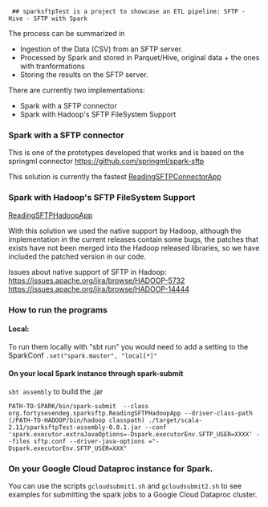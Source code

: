      ## sparksftpTest is a project to showcase an ETL pipeline: SFTP - Hive - SFTP with Spark

The process can be summarized in

-   Ingestion of the Data (CSV) from an SFTP server.
-   Processed by Spark and stored in Parquet/Hive, original data + the ones with tranformations
-   Storing the results on the SFTP server.

There are currently two implementations:

- Spark with a SFTP connector
- Spark with Hadoop's SFTP FileSystem Support

### Spark with a SFTP connector

This is one of the prototypes developed that works and is based on the springml connector https://github.com/springml/spark-sftp

This solution is currently the fastest
[ReadingSFTPConnectorApp](/src/main/scala/org/fortysevendeg/sparksftp/ReadingSFTPConnectorApp.scala)

### Spark with Hadoop's SFTP FileSystem Support

[ReadingSFTPHadoopApp](/src/main/scala/org/fortysevendeg/sparksftp/ReadingSFTPHadoopApp.scala)


With this solution we used the native support by Hadoop, although the implementation in the current releases contain
some bugs, the patches that exists have not been merged into the Hadoop released libraries, so we have included
the patched version in our code.


Issues about native support of SFTP in Hadoop:
https://issues.apache.org/jira/browse/HADOOP-5732
https://issues.apache.org/jira/browse/HADOOP-14444

### How to run the programs

#### Local:

To run them locally with "sbt run" you would need to add a setting to the SparkConf `.set("spark.master", "local[*]"`

#### On your local Spark instance through spark-submit

``sbt assembly`` to build the .jar

```
PATH-TO-SPARK/bin/spark-submit  --class org.fortysevendeg.sparksftp.ReadingSFTPHadoopApp --driver-class-path (/PATH-TO-HADOOP/bin/hadoop classpath) ./target/scala-2.11/sparksftpTest-assembly-0.0.1.jar --conf 'spark.executor.extraJavaOptions=-Dspark.executorEnv.SFTP_USER=XXXX' --files sftp.conf --driver-java-options ="-Dspark.executorEnv.SFTP_USER=XXX"
```

### On your Google Cloud Dataproc instance for Spark.

You can use the scripts `gcloudsubmit1.sh` and `gcloudsubmit2.sh` to see examples for submitting the spark jobs to a Google Cloud Dataproc cluster.
